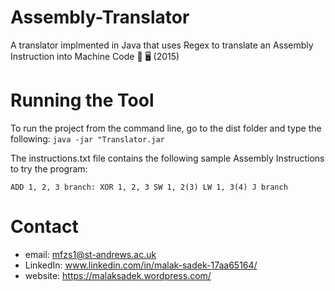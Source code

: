 # Assembly-Translator
A translator implmented in Java that uses Regex to translate an Assembly Instruction into Machine Code 🔁 🖥 (2015)

# Running the Tool

To run the project from the command line, go to the dist folder and
type the following:
`java -jar "Translator.jar`

The instructions.txt file contains the following sample Assembly Instructions to try the program:

`ADD 1, 2, 3
branch:
XOR 1, 2, 3
SW 1, 2(3)
LW 1, 3(4)
J branch`

# Contact

* email: mfzs1@st-andrews.ac.uk
* LinkedIn: www.linkedin.com/in/malak-sadek-17aa65164/
* website: https://malaksadek.wordpress.com/
